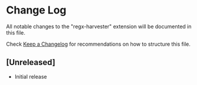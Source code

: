 # Change Log

All notable changes to the "regx-harvester" extension will be documented in this file.

Check [Keep a Changelog](http://keepachangelog.com/) for recommendations on how to structure this file.

## [Unreleased]

- Initial release
